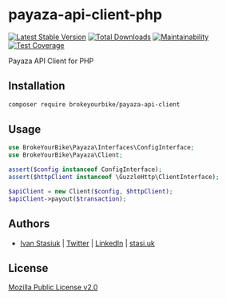 # payaza-api-client-php

[![Latest Stable Version](https://img.shields.io/github/v/release/brokeyourbike/payaza-api-client-php)](https://github.com/brokeyourbike/payaza-api-client-php/releases)
[![Total Downloads](https://poser.pugx.org/brokeyourbike/payaza-api-client/downloads)](https://packagist.org/packages/brokeyourbike/payaza-api-client)
[![Maintainability](https://api.codeclimate.com/v1/badges/02f2cba0a13a05bda811/maintainability)](https://codeclimate.com/github/brokeyourbike/payaza-api-client-php/maintainability)
[![Test Coverage](https://api.codeclimate.com/v1/badges/02f2cba0a13a05bda811/test_coverage)](https://codeclimate.com/github/brokeyourbike/payaza-api-client-php/test_coverage)

Payaza API Client for PHP

## Installation

```bash
composer require brokeyourbike/payaza-api-client
```

## Usage

```php
use BrokeYourBike\Payaza\Interfaces\ConfigInterface;
use BrokeYourBike\Payaza\Client;

assert($config instanceof ConfigInterface);
assert($httpClient instanceof \GuzzleHttp\ClientInterface);

$apiClient = new Client($config, $httpClient);
$apiClient->payout($transaction);
```

## Authors
- [Ivan Stasiuk](https://github.com/brokeyourbike) | [Twitter](https://twitter.com/brokeyourbike) | [LinkedIn](https://www.linkedin.com/in/brokeyourbike) | [stasi.uk](https://stasi.uk)

## License
[Mozilla Public License v2.0](https://github.com/brokeyourbike/payaza-api-client-php/blob/main/LICENSE)
